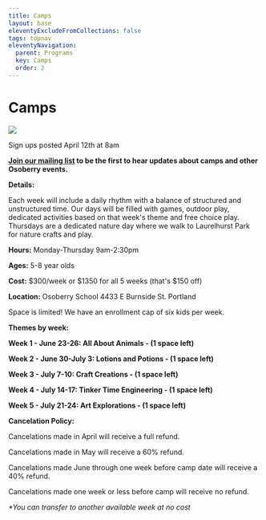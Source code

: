 ```yaml
---
title: Camps
layout: base
eleventyExcludeFromCollections: false
tags: topnav
eleventyNavigation:
  parent: Programs
  key: Camps
  order: 2
---
```

# Camps[](https://forms.gle/xDs5WH5QiydoBrDaA)[](https://forms.gle/VVFZPs4S5x8KHENe8)

![](/assets/uploads/copy-of-tinker-time-workshop.png)

Sign ups posted April 12th at 8am

**[Join ](http://eepurl.com/iOiTlM)[our mailing list](http://eepurl.com/iOiTlM) to be the first to hear updates about camps and other Osoberry events.**

**Details:** 

Each week will include a daily rhythm with a balance of structured and unstructured time. Our days will be filled with games, outdoor play, dedicated activities based on that week's theme and free choice play. Thursdays are a dedicated nature day where we walk to Laurelhurst Park for nature crafts and play. 

**Hours:** Monday-Thursday 9am-2:30pm 

**Ages:** 5-8 year olds

**Cost:** $300/week or $1350 for all 5 weeks (that's $150 off) 

**Location:** Osoberry School 4433 E Burnside St. Portland

Space is limited! We have an enrollment cap of six kids per week. 

**Themes by week:**

**Week 1 - June 23-26: All About Animals - (1 space left)**

**Week 2 - June 30-July 3: Lotions and Potions - (1 space left)**

**Week 3 - July 7-10: Craft Creations - (1 space left)**

**Week 4 - July 14-17: Tinker Time Engineering - (1 space left)**

**Week 5 - July 21-24: Art Explorations - (1 space left)**

**Cancelation Policy:** 

Cancelations made in April will receive a full refund.

Cancelations made in May will receive a 60% refund.

Cancelations made June through one week before camp date will receive a 40% refund.

Cancelations made one week or less before camp will receive no refund. 

*\*You can transfer to another available week at no cost*
